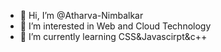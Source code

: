 - 👋 Hi, I’m @Atharva-Nimbalkar
- 👀 I’m interested in Web and Cloud Technology
- 🌱 I’m currently learning CSS&Javascirpt&c++
<!-- - 💞️ I’m looking to collaborate on ...
- 📫 How to reach me ... -->

<!---
Atharva-Nimbalkar/Atharva-Nimbalkar is a ✨ special ✨ repository because its `README.md` (this file) appears on your GitHub profile.
You can click the Preview link to take a look at your changes.
--->
